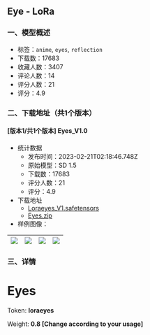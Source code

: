 ## Eye - LoRa
### 一、模型概述

- 标签：`anime`, `eyes`, `reflection`
- 下载数：17683
- 收藏人数：3407
- 评论人数：14
- 评分人数：21
- 评分：4.9

### 二、下载地址（共1个版本）

#### [版本1/共1个版本] Eyes_V1.0

- 统计数据
  - 发布时间：2023-02-21T02:18:46.748Z
  - 原始模型：SD 1.5
  - 下载数：17683
  - 评分人数：21
  - 评分：4.9
- 下载地址
  - [Loraeyes_V1.safetensors](https://civitai.com/api/download/models/6433)
  - [Eyes.zip](https://civitai.com/api/download/models/6433?type=Training%20Data)
- 样例图像：

| <img src="https://image.civitai.com/xG1nkqKTMzGDvpLrqFT7WA/85f9b688-0356-499d-dd41-e8a4e6250a00/width=450/59640.jpeg" /> | <img src="https://image.civitai.com/xG1nkqKTMzGDvpLrqFT7WA/73e83197-2e3b-4e17-9d00-831d125d8800/width=450/57784.jpeg" /> | <img src="https://image.civitai.com/xG1nkqKTMzGDvpLrqFT7WA/80249fea-181b-4d40-bfc5-7ff32b20b000/width=450/57790.jpeg" /> | <img src="https://image.civitai.com/xG1nkqKTMzGDvpLrqFT7WA/69274ed8-d65e-41be-8806-0ec11cd0ab00/width=450/57789.jpeg" /> |
| ---- | ---- | ---- | ---- |


### 三、详情
<h1>Eyes</h1><p>Token: <strong>loraeyes</strong></p><p>Weight:<strong> 0.8 [Change according to your usage]</strong></p>